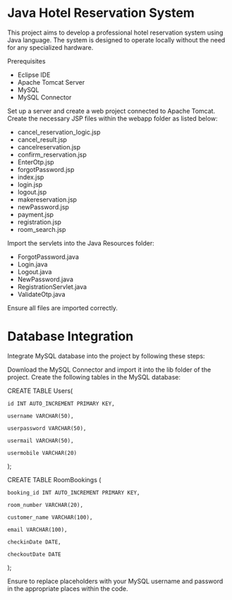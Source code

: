 # Java Hotel Reservation System
This project aims to develop a professional hotel reservation system using Java language. The system is designed to operate locally without the need for any specialized hardware.

Prerequisites

- Eclipse IDE
- Apache Tomcat Server
- MySQL
- MySQL Connector
  
Set up a server and create a web project connected to Apache Tomcat.
Create the necessary JSP files within the webapp folder as listed below:

- cancel_reservation_logic.jsp
- cancel_result.jsp
- cancelreservation.jsp
- confirm_reservation.jsp
- EnterOtp.jsp
- forgotPassword.jsp
- index.jsp
- login.jsp
- logout.jsp
- makereservation.jsp
- newPassword.jsp
- payment.jsp
- registration.jsp
- room_search.jsp
  
Import the servlets into the Java Resources folder:

- ForgotPassword.java
- Login.java
- Logout.java
- NewPassword.java
- RegistrationServlet.java
- ValidateOtp.java
  
Ensure all files are imported correctly.

# Database Integration
Integrate MySQL database into the project by following these steps:

Download the MySQL Connector and import it into the lib folder of the project.
Create the following tables in the MySQL database:

CREATE TABLE Users(

	id INT AUTO_INCREMENT PRIMARY KEY,

    username VARCHAR(50),
    
    userpassword VARCHAR(50),
    
    usermail VARCHAR(50),
    
    usermobile VARCHAR(20)
);

CREATE TABLE RoomBookings (

    booking_id INT AUTO_INCREMENT PRIMARY KEY,
    
    room_number VARCHAR(20),
    
    customer_name VARCHAR(100),
    
    email VARCHAR(100),
    
    checkinDate DATE,
    
    checkoutDate DATE
);

Ensure to replace placeholders with your MySQL username and password in the appropriate places within the code.
